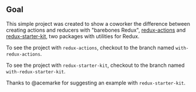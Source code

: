 ## Goal

This simple project was created to show a coworker the difference between creating actions and reducers with "barebones Redux", [redux-actions](https://github.com/redux-utilities/redux-actions) and [redux-starter-kit](https://github.com/reduxjs/redux-starter-kit), two packages with utilities for Redux.

To see the project with `redux-actions`, checkout to the branch named `with-redux-actions`.

To see the project with `redux-starter-kit`, checkout to the branch named `with-redux-starter-kit`.

Thanks to @acemarke for suggesting an example with `redux-starter-kit`.
